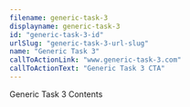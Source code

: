 ```yaml
---
filename: generic-task-3
displayname: generic-task-3
id: "generic-task-3-id"
urlSlug: "generic-task-3-url-slug"
name: "Generic Task 3"
callToActionLink: "www.generic-task-3.com"
callToActionText: "Generic Task 3 CTA"
---
```


Generic Task 3 Contents

